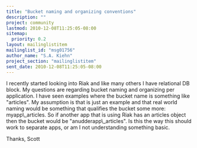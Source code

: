 ```yaml
---
title: "Bucket naming and organizing conventions"
description: ""
project: community
lastmod: 2010-12-08T11:25:05-08:00
sitemap:
  priority: 0.2
layout: mailinglistitem
mailinglist_id: "msg01756"
author_name: "S.A. Kiehn"
project_section: "mailinglistitem"
sent_date: 2010-12-08T11:25:05-08:00
---
```



I recently started looking into Riak and like many others I have relational
DB block. My questions are regarding bucket naming and organizing per
application. I have seen examples where the bucket name is something like
"articles". My assumption is that is just an example and that real world
naming would be something that qualifies the bucket some more:
myapp\\_articles. So if another app that is using Riak has an articles object
then the bucket would be "anudderapp\\_articles". Is this the way this should
work to separate apps, or am I not understanding something basic.

Thanks, Scott
